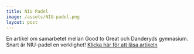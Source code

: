 ```yaml
---
title: NIU Padel
image: /assets/NIU-padel.png
layout: post
---
```

En artikel om samarbetet mellan Good to Great och Danderyds gymnasium. Snart är NIU-padel en verklighet!
<a href="https://www.svd.se/tidigare-tennisstjarnor-vill-ge-sverige-lyft--i-padel?fbclid=IwAR0LOC9Kdt55SVc-yswP9IHNs3yoZYhkr2kyUWJxSN2pUqL86vdKwyMqs2w">Klicka här för att läsa artikeln</a>
